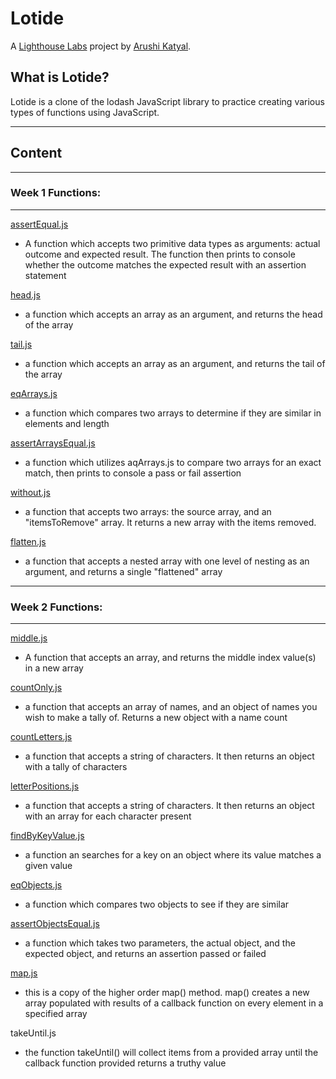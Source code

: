 # Lotide

A [Lighthouse Labs](https://www.lighthouselabs.ca/) project by [Arushi Katyal](https://github.com/katy-arushi).

## What is Lotide?

Lotide is a clone of the lodash JavaScript library to practice creating various types of functions using JavaScript.
 _____
## Content
______________
### Week 1 Functions:
___________
[assertEqual.js](/assertEqual.js)

* A function which accepts two primitive data types as arguments: actual outcome and expected result. The function then prints to console whether the outcome matches the expected result with an assertion statement

[head.js](/head.js)

* a function which accepts an array as an argument, and returns the head of the array

[tail.js](tail.js)

* a function which accepts an array as an argument, and returns the tail of the array

[eqArrays.js](/eqArrays.js)

* a function which compares two arrays to determine if they are similar in elements and length

[assertArraysEqual.js](/assertArraysEqual.js)

* a function which utilizes aqArrays.js to compare two arrays for an exact match, then prints to console a pass or fail assertion

[without.js](/without.js)

* a function that accepts two arrays: the source array, and an "itemsToRemove" array. It returns a new array with the items removed.

[flatten.js](/flatten.js)

* a function that accepts a nested array with one level of nesting as an argument, and returns a single "flattened" array
___________
### Week 2 Functions:
______

[middle.js](/middle.js)

* A function that accepts an array, and returns the middle index value(s) in a new array

[countOnly.js](/countOnly.js)

* a function that accepts an array of names, and an object of names you wish to make a tally of. Returns a new object with a name count

[countLetters.js](/countLetters.js)

* a function that accepts a string of characters. It then returns an object with a tally of characters

[letterPositions.js](/letterPositions.js)

* a function that accepts a string of characters. It then returns an object with an array for each character present

[findByKeyValue.js](/findKeyByValue.js)

* a function an searches for a key on an object where its value matches a given value

[eqObjects.js](/eqObjects.js)

* a function which compares two objects to see if they are similar

[assertObjectsEqual.js](/assertObjectsEqual.js)

* a function which takes two parameters, the actual object, and the expected object, and returns an assertion passed or failed

[map.js](/map.js)

* this is a copy of the higher order map() method. map() creates a new array populated with results of a callback function on every element in a specified array

takeUntil.js

* the function takeUntil() will collect items from a provided array until the callback function provided returns a truthy value